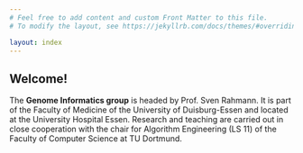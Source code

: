 ```yaml
---
# Feel free to add content and custom Front Matter to this file.
# To modify the layout, see https://jekyllrb.com/docs/themes/#overriding-theme-defaults

layout: index
---
```


## Welcome!

The **Genome Informatics group** is headed by Prof. Sven Rahmann.
It is part of the Faculty of Medicine of the University of Duisburg-Essen and located at the University Hospital Essen.
Research and teaching are carried out in close cooperation with the chair for Algorithm Engineering (LS 11) of the Faculty of Computer Science at TU Dortmund.
